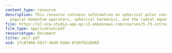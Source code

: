 ```yaml
---
content_type: resource
description: This resource contains information on spherical polar coordinates, orbital
  angular momentum operators, spherical harmonics, and the radial equation.
file: https://ol-ocw-studio-app-qa.s3.amazonaws.com/courses/5-73-introductory-quantum-mechanics-i-fall-2005/1fc874665b1746d99a0a07d4f6228d65_sec7.pdf
file_type: application/pdf
resourcetype: Document
title: sec7.pdf
uid: 1fc87466-5b17-46d9-9a0a-07d4f6228d65
---
```

